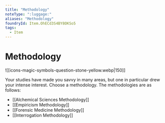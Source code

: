 ```yaml
---
title: "Methodology"
noteType: ":luggage:"
aliases: "Methodology"
foundryId: Item.OhECd3S4BY8OKSo5
tags:
  - Item
---
```


# Methodology
![[icons-magic-symbols-question-stone-yellow.webp|150]]

Your studies have made you savvy in many areas, but one in particular drew your intense interest. Choose a methodology. The methodologies are as follows:

*   [[Alchemical Sciences Methodology]]
*   [[Empiricism Methodology]]
*   [[Forensic Medicine Methodology]]
*   [[Interrogation Methodology]]
